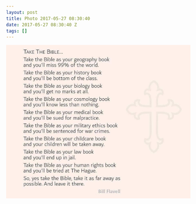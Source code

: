 ```yaml
---
layout: post
title: Photo 2017-05-27 08:30:40
date: 2017-05-27 08:30:40 Z
tags: []
---
```

![](/media/2017/05/161122216229.jpg)
